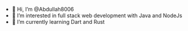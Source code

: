- 👋 Hi, I’m @Abdullah8006
- 👀 I’m interested in full stack web development with Java and NodeJs
- 🌱 I’m currently learning Dart and Rust


<!---
Abdullah8006/Abdullah8006 is a ✨ special ✨ repository because its `README.md` (this file) appears on your GitHub profile.
You can click the Preview link to take a look at your changes.
--->
